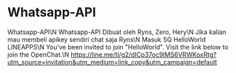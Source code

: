 # Whatsapp-API
Whatsapp-API\N
Whatsapp-API Dibuat oleh Ryns, Zero, Hery\N
Jika kalian mau membeli apikey sendiri chat saja Ryns\N
Masuk SQ HelloWorld LINEAPPS\N
You've been invited to join "HelloWorld". Visit the link below to join the OpenChat.\N
https://line.me/ti/g2/dICp37oc9IMS6VRWKoxRtg?utm_source=invitation&utm_medium=link_copy&utm_campaign=default
